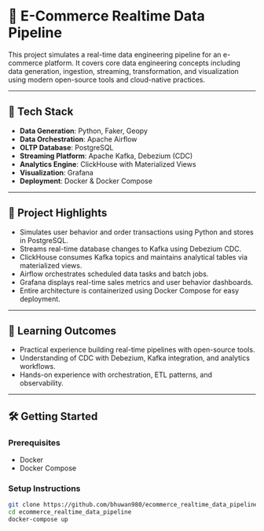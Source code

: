 # 🛒 E-Commerce Realtime Data Pipeline

This project simulates a real-time data engineering pipeline for an e-commerce platform. It covers core data engineering concepts including data generation, ingestion, streaming, transformation, and visualization using modern open-source tools and cloud-native practices.

---

## 🚀 Tech Stack

- **Data Generation**: Python, Faker, Geopy
- **Data Orchestration**: Apache Airflow
- **OLTP Database**: PostgreSQL
- **Streaming Platform**: Apache Kafka, Debezium (CDC)
- **Analytics Engine**: ClickHouse with Materialized Views
- **Visualization**: Grafana
- **Deployment**: Docker & Docker Compose

---

## 📌 Project Highlights

- Simulates user behavior and order transactions using Python and stores in PostgreSQL.
- Streams real-time database changes to Kafka using Debezium CDC.
- ClickHouse consumes Kafka topics and maintains analytical tables via materialized views.
- Airflow orchestrates scheduled data tasks and batch jobs.
- Grafana displays real-time sales metrics and user behavior dashboards.
- Entire architecture is containerized using Docker Compose for easy deployment.

---

## 🧠 Learning Outcomes

- Practical experience building real-time pipelines with open-source tools.
- Understanding of CDC with Debezium, Kafka integration, and analytics workflows.
- Hands-on experience with orchestration, ETL patterns, and observability.

---

## 🛠️ Getting Started

### Prerequisites
- Docker
- Docker Compose

### Setup Instructions
```bash
git clone https://github.com/bhuwan980/ecommerce_realtime_data_pipeline.git
cd ecommerce_realtime_data_pipeline
docker-compose up
